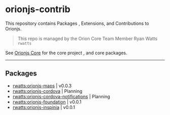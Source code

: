 # orionjs-contrib
This repository contains Packages , Extensions, and Contributions to Orionjs.
> This repo is managed by the Orion Core Team Member Ryan Watts `rwatts`

See [Orionjs Core](https://github.com/orionjs/orion) for the core project , and core packages.

---

## Packages
- [rwatts:orionjs-maps](https://github.com/rwatts3/orionjs-contrib/tree/master/orionjs-maps) | v0.0.3
- [rwatts:orionjs-cordova](https://github.com/rwatts3/orionjs-contrib/tree/master/orionjs-cordova) | Planning
- [rwatts:orionjs-cordova-notifications](https://github.com/rwatts3/orionjs-contrib/tree/master/orionjs-cordova-notifications) | Planning
- [rwatts:orionjs-foundation](https://github.com/rwatts3/orionjs-contrib/tree/master/orionjs-foundation) | v0.0.1
- [rwatts:orionjs-inspinia](https://github.com/rwatts3/orionjs-contrib/tree/master/orionjs-inspinia) | v0.0.1
